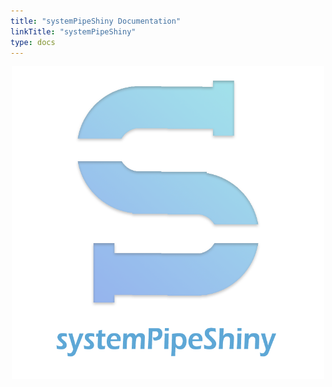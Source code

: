 ```yaml
---
title: "systemPipeShiny Documentation"
linkTitle: "systemPipeShiny"
type: docs
---
```


<center >
<img src="img/sps.png" alt="logo" style="width:500px;"/>
</center>


